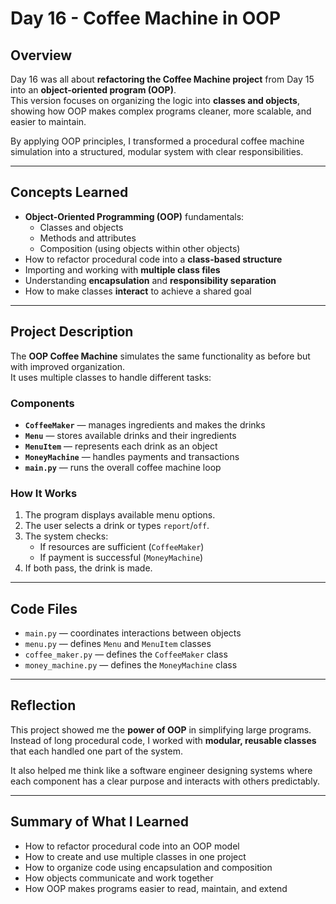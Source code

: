 # Day 16 - Coffee Machine in OOP

## Overview
Day 16 was all about **refactoring the Coffee Machine project** from Day 15 into an **object-oriented program (OOP)**.  
This version focuses on organizing the logic into **classes and objects**, showing how OOP makes complex programs cleaner, more scalable, and easier to maintain.

By applying OOP principles, I transformed a procedural coffee machine simulation into a structured, modular system with clear responsibilities.

---

## Concepts Learned
- **Object-Oriented Programming (OOP)** fundamentals:
  - Classes and objects  
  - Methods and attributes  
  - Composition (using objects within other objects)
- How to refactor procedural code into a **class-based structure**
- Importing and working with **multiple class files**
- Understanding **encapsulation** and **responsibility separation**
- How to make classes **interact** to achieve a shared goal

---

## Project Description
The **OOP Coffee Machine** simulates the same functionality as before but with improved organization.  
It uses multiple classes to handle different tasks:  

### Components
- **`CoffeeMaker`** — manages ingredients and makes the drinks  
- **`Menu`** — stores available drinks and their ingredients  
- **`MenuItem`** — represents each drink as an object  
- **`MoneyMachine`** — handles payments and transactions  
- **`main.py`** — runs the overall coffee machine loop  

### How It Works
1. The program displays available menu options.  
2. The user selects a drink or types `report`/`off`.  
3. The system checks:
   - If resources are sufficient (`CoffeeMaker`)  
   - If payment is successful (`MoneyMachine`)  
4. If both pass, the drink is made.  

---

## Code Files
- `main.py` — coordinates interactions between objects  
- `menu.py` — defines `Menu` and `MenuItem` classes  
- `coffee_maker.py` — defines the `CoffeeMaker` class  
- `money_machine.py` — defines the `MoneyMachine` class  

---

## Reflection
This project showed me the **power of OOP** in simplifying large programs.  
Instead of long procedural code, I worked with **modular, reusable classes** that each handled one part of the system.  

It also helped me think like a software engineer designing systems where each component has a clear purpose and interacts with others predictably.

---

## Summary of What I Learned
- How to refactor procedural code into an OOP model  
- How to create and use multiple classes in one project  
- How to organize code using encapsulation and composition  
- How objects communicate and work together  
- How OOP makes programs easier to read, maintain, and extend
